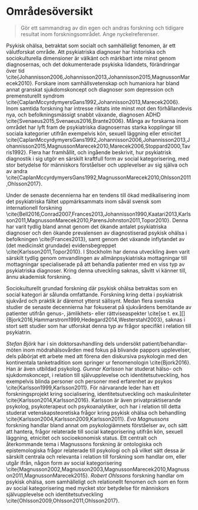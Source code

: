 # Områdesöversikt 

> Gör ett sammandrag av din egen och andras forskning och tidigare resultat inom forskningsområdet. Ange nyckelreferenser.

Psykisk ohälsa, betraktat som socialt och samhälleligt fenomen, är ett välutforskat område. Att psykiatriska diagnoser har historiska och sociokulturella dimensioner är välkänt och märkbart inte minst genom diagnosernas, och det dokumenterade psykiska lidandets, förändringar över tid \cite{Johannisson2006,Johannisson2013,Johannisson2015,MagnussonMarecek2010}. Forskare inom samhällsvetenskap och humaniora har bland annat granskat sjukdomskoncept och diagnoser som depression och premensturellt syndrom \cite{CaplanMccyrdymyersGans1992,Johannisson2013,Marecek2006}. Inom samtida forskning har intresse riktats inte minst mot den förhållandevis nya, och befolkningsmässigt snabbt växande, diagnosen ADHD \cite{Svenaeus2015,Svenaeus2016,Brante2006}. Många av forskarna inom området har lyft fram de psykiatriska diagnosernas starka kopplingar till sociala kategorier utifrån exempelvis kön, sexuell läggning eller etnicitet \cite{CaplanMccyrdymyersGans1992,Johannisson2006,Johannisson2013,Johannisson2015,MagnussonMarecek2010,Marecek2006,Stoppard2000,Tavris1992}. Flera har framhållit, och ingående beskrivit, hur psykiatrisk diagnostik i sig utgör en särskilt kraftfull form av social kategorisering, med stor betydelse för människors förståelser och upplevelser av sig själva och av andra \cite{CaplanMccyrdymyersGans1992,MagnussonMarecek2010,Ohlsson2011,Ohlsson2017}. 

Under de senaste decennierna har en tendens till ökad medikalisering inom det psykiatriska fältet uppmärksammats inom såväl svensk som internationell forskning \cite{Bell2016,Conrad2007,Frances2013,Johannisson1990,Kaatari2013,Karlsson2011,MagnussonMarecek2010,ParensJohnston2011,Topor2010}. Denna har varit tydlig bland annat genom det ökande antalet psykiatriska diagnoser och den ökande prevalensen av diagnostiserad psykisk ohälsa i befolkningen \cite{Frances2013}, samt genom det växande inflytandet av (det medicinskt grundade) evidensbegreppet \cite{Karlsson2011,Topor2010}. I Stockholm har denna utveckling även varit särskilt tydlig genom omvandlingen av allmänpsykiatriska mottagningar till mottagningar specialiserade på att behandla patienter med en viss typ av psykiatriska diagnoser. Kring denna utveckling saknas, såvitt vi känner till, ännu akademisk forskning. 

Sociokulturellt grundad forskning där psykisk ohälsa betraktas som en social kategori är sålunda omfattande. Forskning kring detta i psykiatrisk sjukvård och praktik är däremot ytterst sällsynt. Medan flera svenska studier de senaste decennierna har fokuserat på sjukvårdens bemötande av patienter utifrån genus-, jämlikhets- eller rättviseaspekter \cite[se t. ex.][]{Bjork2016,Hammarstrom1999,Hedegard2014,Westerstahl2003}, saknas i stort sett studier som har utforskat denna typ av frågor specifikt i relation till psykiatrin.

*Stefan Björk* har i sin doktorsavhandling dels undersökt patient/behandlar-möten inom mödrahälsovården med fokus på blivande pappors upplevelser, dels påbörjat ett arbete med att förena den diskursiva psykologin med den kontinentala tanketradition som springer ur fenomenologin \cite{Bjork2016}. Han är även utbildad psykolog. *Gunnar Karlsson* har studerat hälso- och sjukdomskoncept, i relation till självupplevelse och identitetsutveckling, hos exempelvis blinda personer och personer med erfarenhet av psykos \cite{Karlsson1999,Karlsson2011}. För närvarande leder han ett forskningsprojekt kring socialisering, identitetsutveckling och maskuliniteter \cite{Karlsson2014,Karlsson2016}. Karlsson är även privatpraktiserande psykolog, psykoterapeut och psykoanalytiker, och har i relation till detta studerat vetenskapsteoretiska frågor kring psykisk ohälsa och behandling \cite{Karlsson2004,Karlsson2009,Karlsson2011}. *Eva Magnussons* forskning handlar bland annat om psykologiämnets förståelser av, och sätt att hantera, frågor relaterade till social kategorisering utifrån kön, sexuell läggning, etnicitet och socioekonomisk status. Ett centralt och återkommande tema i Magnussons forskning är ontologiska och epistemologiska frågor relaterade till psykologi och på vilket sätt dessa är särskilt centrala och relevanta i relation till forskning som handlar om, eller utgår ifrån, någon form av social kategorisering \cite{Magnusson2002,Magnusson2003,MagnussonMarecek2010,Magnusson2011,MagnussonMarecek2015}. *Robert Ohlssons* forskning handlar om psykisk ohälsa, som samhälleligt och relationellt fenomen och som en form av social kategorisering med mycket stor betydelse för människors självupplevelse och identitetsutveckling \cite{Ohlsson2009,Ohlsson2011,Ohlsson2017}.
